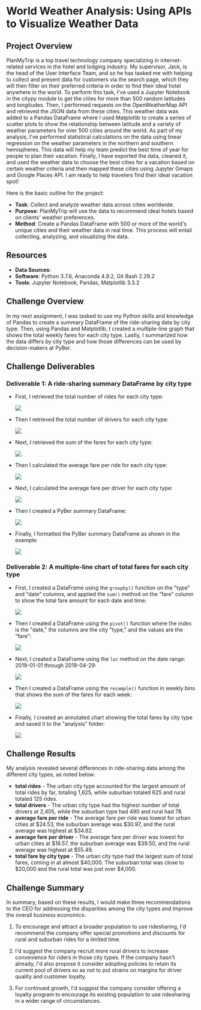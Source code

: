 # World Weather Analysis: Using APIs to Visualize Weather Data

## Project Overview
PlanMyTrip is a top travel technology company specializing in internet-related services in the hotel and lodging industry. My supervisor, Jack, is the head of the User Interface Team, and so he has tasked me with helping to collect and present data for customers via the search page, which they will then filter on their preferred criteria in order to find their ideal hotel anywhere in the world. To perform this task, I've used a Jupyter Notebook in the citypy module to get the cities for more than 500 random latitudes and longitudes. Then, I performed requests on the OpenWeatherMap API and retrieved the JSON data from these cities. This weather data was added to a Pandas DataFrame where I used Matplotlib to create a series of scatter plots to show the relationship between latitude and a variety of weather parameters for over 500 cities around the world. As part of my analysis, I've performed statistical calculations on the data using linear regression on the weather parameters in the northern and southern hemispheres. This data will help my team predict the best time of year for people to plan their vacation. Finally, I have exported the data, cleaned it, and used the weather data to choose the best cities for a vacation based on certain weather criteria and then mapped these cities using Jupyter Gmaps and Google Places API. I am ready to help travelers find their ideal vacation spot!

Here is the basic outline for the project:

- **Task**: Collect and analyze weather data across cities worldwide.
- **Purpose**: PlanMyTrip will use the data to recommend ideal hotels based on clients' weather preferences.
- **Method**: Create a Pandas DataFrame with 500 or more of the world's unique cities and their weather data in real time. This process will entail collecting, analyzing, and visualizing the data.
	
## Resources
- **Data Sources**: 
- **Software**: Python 3.7.6, Anaconda 4.9.2, Git Bash 2.29.2
- **Tools**: Jupyter Notebook, Pandas, Matplotlib 3.3.2 

## Challenge Overview
In my next assignment, I was tasked to use my Python skills and knowledge of Pandas to create a summary DataFrame of the ride-sharing data by city type. Then, using Pandas and Matplotlib, I created a multiple-line graph that shows the total weekly fares for each city type. Lastly, I summarized how the data differs by city type and how those differences can be used by decision-makers at PyBer.

## Challenge Deliverables

### Deliverable 1: A ride-sharing summary DataFrame by city type
- First, I retrieved the total number of rides for each city type:

	<img src="analysis/Delv 1_step 1_rides by type.PNG">

- Then I retrieved the total number of drivers for each city type:

	<img src="analysis/Delv 1_step 2_drivers by type.PNG">

- Next, I retrieved the sum of the fares for each city type:

	<img src="analysis/Delv 1_step 3_fares by type.PNG">

- Then I calculated the average fare per ride for each city type:

	<img src="analysis/Delv 1_step 4_avg fare per ride.PNG">

- Next, I calculated the average fare per driver for each city type:

	<img src="analysis/Delv 1_step 5_avg fare per driver.PNG">

- Then I created a PyBer summary DataFrame:

	<img src="analysis/Delv 1_step 6_pyber summary.PNG">

- Finally, I formatted the PyBer summary DataFrame as shown in the example:

	<img src="analysis/Delv 1_step 8_pyber format.PNG">

### Deliverable 2: A multiple-line chart of total fares for each city type
- First, I created a DataFrame using the `groupby()` function on the "type" and "date" columns, and applied the `sum()` method on the "fare" column to show the total fare amount for each date and time:

	<img src="analysis/Delv 2_step 1_fares groupby.PNG">

- Then I created a DataFrame using the `pivot()` function where the index is the "date," the columns are the city "type," and the values are the "fare":

	<img src="analysis/Delv 2_step 3_fares pivot.PNG">
	
- Next, I created a DataFrame using the `loc` method on the date range: 2019-01-01 through 2019-04-29:

	<img src="analysis/Delv 2_step 4_new fares data.PNG">
	
- Then I created a DataFrame using the `resample()` function in weekly bins that shows the sum of the fares for each week:

	<img src="analysis/Delv 2_step 7_Fares by week.PNG">
	
- Finally, I created an annotated chart showing the total fares by city type and saved it to the "analysis" folder:
	
	<img src="analysis/PyBer_fare_summary.png">
	
## Challenge Results
My analysis revealed several differences in ride-sharing data among the different city types, as noted below: 
- **total rides** - The urban city type accounted for the largest amount of total rides by far, totaling 1,625, while suburban totaled 625 and rural totaled 125 rides.
- **total drivers** - The urban city type had the highest number of total drivers at 2,405, while the suburban type had 490 and rural had 78.
- **average fare per ride** - The average fare per ride was lowest for urban cities at $24.53, the suburban average was $30.97, and the rural average was highest at $34.62.
- **average fare per driver** - The average fare per driver was lowest for urban cities at $16.57, the suburban average was $39.50, and the rural average was highest at $55.49.
- **total fare by city type** - The urban city type had the largest sum of total fares, coming in at almost $40,000. The suburban total was close to $20,000 and the rural total was just over $4,000.

## Challenge Summary
In summary, based on these results, I would make three recommendations to the CEO for addressing the disparities among the city types and improve the overall business economics:

1. To encourage and attract a broader population to use ridesharing, I'd recommend the company offer special promotions and discounts for rural and suburban rides for a limited time. 

2. I'd suggest the company recruit more rural drivers to increase convenience for riders in those city types. If the company hasn't already, I'd also propose it consider adopting policies to retain its current pool of drivers so as not to put strains on margins for driver quality and customer loyalty.

3. For continued growth, I'd suggest the company consider offering a loyalty program to encourage its existing population to use ridesharing in a wider range of circumstances.

